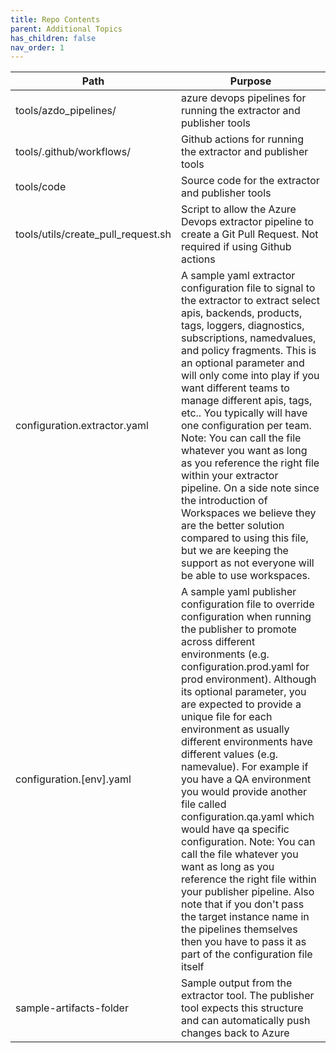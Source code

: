 ```yaml
---
title: Repo Contents
parent: Additional Topics
has_children: false
nav_order: 1
---
```



| Path | Purpose |
| - | - |
| tools/azdo_pipelines/| azure devops pipelines for running the extractor and publisher tools
| tools/.github/workflows/ | Github actions for running the extractor and publisher tools |
| tools/code | Source code for the extractor and publisher tools |
| tools/utils/create_pull_request.sh | Script to allow the Azure Devops extractor pipeline to create a Git Pull Request. Not required if using Github actions |
| configuration.extractor.yaml | A sample yaml extractor configuration file to signal to the extractor to extract select apis, backends, products, tags, loggers, diagnostics, subscriptions, namedvalues, and policy fragments. This is an optional parameter and will only come into play if you want different teams to manage different apis, tags, etc.. You typically will have one configuration per team. Note: You can call the file whatever you want as long as you reference the right file within your extractor pipeline. On a side note since the introduction of Workspaces we believe they are the better solution compared to using this file, but we are keeping the support as not everyone will be able to use workspaces. |
| configuration.[env].yaml | A sample yaml publisher configuration file to override configuration when running the publisher to promote across different environments (e.g. configuration.prod.yaml for prod environment). Although its optional parameter, you are expected to provide a unique file for each environment as usually different environments have different values (e.g. namevalue). For example if you have a QA environment you would provide another file called configuration.qa.yaml which would have qa specific configuration. Note: You can call the file whatever you want as long as you reference the right file within your publisher pipeline. Also note that if you don't pass the target instance name in the pipelines themselves then you have to pass it as part of the configuration file itself |
| sample-artifacts-folder | Sample output from the extractor tool. The publisher tool expects this structure and can automatically push changes back to Azure |